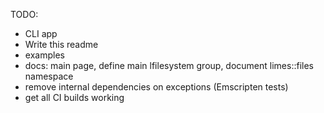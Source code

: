 TODO:
- CLI app
- Write this readme
- examples
- docs: main page, define main lfilesystem group, document limes::files namespace
- remove internal dependencies on exceptions (Emscripten tests)
- get all CI builds working
